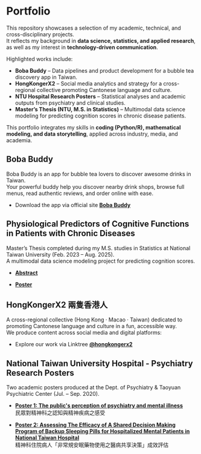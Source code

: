 # Portfolio

This repository showcases a selection of my academic, technical, and cross-disciplinary projects.  
It reflects my background in **data science, statistics, and applied research**, as well as my interest in **technology-driven communication**.

Highlighted works include:

- **Boba Buddy** – Data pipelines and product development for a bubble tea discovery app in Taiwan.  
- **HongKongerX2** – Social media analytics and strategy for a cross-regional collective promoting Cantonese language and culture.  
- **NTU Hospital Research Posters** – Statistical analyses and academic outputs from psychiatry and clinical studies.  
- **Master’s Thesis (NTU, M.S. in Statistics)** – Multimodal data science modeling for predicting cognition scores in chronic disease patients.  

This portfolio integrates my skills in **coding (Python/R), mathematical modeling, and data storytelling**, applied across industry, media, and academia.



## Boba Buddy
Boba Buddy is an app for bubble tea lovers to discover awesome drinks in Taiwan. <br>
Your powerful buddy help you discover nearby drink shops, browse full menus, read authentic reviews, and order online with ease. <br>
- Download the app via official site **[Boba Buddy](https://boba-buddy-bliss-page.lovable.app/)**

## Physiological Predictors of Cognitive Functions in Patients with Chronic Diseases

Master’s Thesis completed during my M.S. studies in Statistics at National Taiwan University  (Feb. 2023 – Aug. 2025).  <br>
A multimodal data science modeling project for predicting cognition scores.   <br>

- **[Abstract](Abstract.pdf)**
  
- **[Poster](Poster.pdf)**

## HongKongerX2 兩隻香港人
A cross-regional collective (Hong Kong · Macao · Taiwan) dedicated to promoting Cantonese language and culture in a fun, accessible way. <br>
We produce content across social media and digital platforms: <br>
- Explore our work via Linktree **[@hongkongerx2](https://linktr.ee/hongkongerx2?utm_source=linktree_profile_share&ltsid=0c759943-f625-4079-a584-c2f9687ec61c)**  

## National Taiwan University Hospital -  Psychiatry Research Posters
Two academic posters produced at the Dept. of Psychiatry & Taoyuan Psychiatric Center (Jul. – Sep. 2020). 

- **[Poster 1: The public's perception of psychiatry and mental illness](poster1_public_awareness.pdf)**  
  民眾對精神科之認知與精神疾病之感受

- **[Poster 2: Assessing The Efficacy of A Shared Decision Making Program of Backup
Sleeping Pills for Hospitalized Mental Patients in National Taiwan Hospital](poster2_sleep_medication.pdf)**  
  精神科住院病人「非常規安眠藥物使用之醫病共享決策」成效評估



